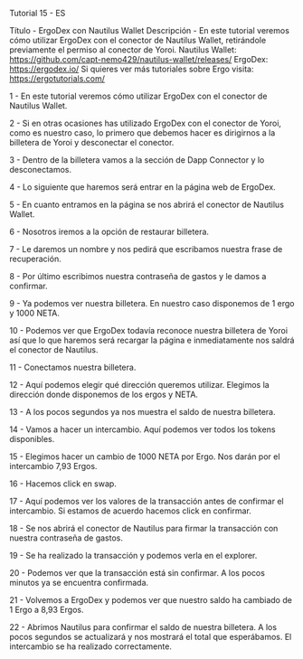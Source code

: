 Tutorial 15 - ES

Título - ErgoDex con Nautilus Wallet
Descripción - En este tutorial veremos cómo utilizar ErgoDex con el conector de Nautilus Wallet, retirándole previamente el permiso al conector de Yoroi. Nautilus Wallet: https://github.com/capt-nemo429/nautilus-wallet/releases/
ErgoDex: https://ergodex.io/
Si quieres ver más tutoriales sobre Ergo visita: https://ergotutorials.com/

1 - En este tutorial veremos cómo utilizar ErgoDex con el conector de Nautilus Wallet. 

2 - Si en otras ocasiones has utilizado ErgoDex con el conector de Yoroi, como es nuestro caso, lo primero que debemos hacer es dirigirnos a la billetera de Yoroi y desconectar el conector.

3 - Dentro de la billetera vamos a la sección de Dapp Connector y lo desconectamos.

4 - Lo siguiente que haremos será entrar en la página web de ErgoDex.

5 - En cuanto entramos en la página se nos abrirá el conector de Nautilus Wallet.

6 - Nosotros iremos a la opción de restaurar billetera. 

7 - Le daremos un nombre y nos pedirá que escribamos nuestra frase de recuperación.

8 - Por último escribimos nuestra contraseña de gastos y le damos a confirmar. 

9 - Ya podemos ver nuestra billetera. En nuestro caso disponemos de 1 ergo y 1000 NETA.

10 - Podemos ver que ErgoDex todavía reconoce nuestra billetera de Yoroi así que lo que haremos será recargar la página e inmediatamente nos saldrá el conector de Nautilus.

11 - Conectamos nuestra billetera.

12 - Aquí podemos elegir qué dirección queremos utilizar. Elegimos la dirección donde disponemos de los ergos y NETA.

13 - A los pocos segundos ya nos muestra el saldo de nuestra billetera. 

14 - Vamos a hacer un intercambio. Aquí podemos ver todos los tokens disponibles.

15 - Elegimos hacer un cambio de 1000 NETA por Ergo. Nos darán por el intercambio 7,93 Ergos.

16 - Hacemos click en swap.

17 - Aquí podemos ver los valores de la transacción antes de confirmar el intercambio. Si estamos de acuerdo hacemos click en confirmar.

18 - Se nos abrirá el conector de Nautilus para firmar la transacción con nuestra contraseña de gastos. 

19 - Se ha realizado la transacción y podemos verla en el explorer.

20 - Podemos ver que la transacción está sin confirmar. A los pocos minutos ya se encuentra confirmada.

21 - Volvemos a ErgoDex y podemos ver que nuestro saldo ha cambiado de 1 Ergo a 8,93 Ergos.

22 - Abrimos Nautilus para confirmar el saldo de nuestra billetera. A los pocos segundos se actualizará y nos mostrará el total que esperábamos. El intercambio se ha realizado correctamente.
